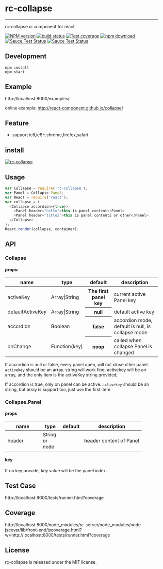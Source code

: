 # rc-collapse
---

rc-collapse ui component for react

[![NPM version][npm-image]][npm-url]
[![build status][travis-image]][travis-url]
[![Test coverage][coveralls-image]][coveralls-url]
[![npm download][download-image]][download-url]
[![Sauce Test Status](https://saucelabs.com/buildstatus/rc-collapse)](https://saucelabs.com/u/rc-collapse)
[![Sauce Test Status](https://saucelabs.com/browser-matrix/rc-collapse.svg)](https://saucelabs.com/u/rc-collapse)

[npm-image]: http://img.shields.io/npm/v/rc-collapse.svg?style=flat-square
[npm-url]: http://npmjs.org/package/rc-collapse
[travis-image]: https://img.shields.io/travis/react-component/collapse.svg?style=flat-square
[travis-url]: https://travis-ci.org/react-component/collapse
[coveralls-image]: https://img.shields.io/coveralls/react-component/collapse.svg?style=flat-square
[coveralls-url]: https://coveralls.io/r/react-component/collapse?branch=master
[download-image]: https://img.shields.io/npm/dm/rc-collapse.svg?style=flat-square
[download-url]: https://npmjs.org/package/rc-collapse

## Development

```
npm install
npm start
```

## Example

http://localhost:8000/examples/

online example: http://react-component.github.io/collapse/


## Feature

* support ie8,ie8+,chrome,firefox,safari

## install

[![rc-collapse](https://nodei.co/npm/rc-collapse.png)](https://npmjs.org/package/rc-collapse)

## Usage

```js
var Collapse = require('rc-collapse');
var Panel = Collapse.Panel;
var React = require('react');
var collapse = (
  <Collapse accordion={true}>
    <Panel header="hello">this is panel content</Panel>
    <Panel header="title2">this is panel content2 or other</Panel>
  </Collapse>
);
React.render(collapse, container);
```

## API

### Collapse

#### props:

<table class="table table-bordered table-striped">
    <thead>
    <tr>
        <th style="width: 100px;">name</th>
        <th style="width: 50px;">type</th>
        <th>default</th>
        <th>description</th>
    </tr>
    </thead>
    <tbody>
      <tr>
          <td>activeKey</td>
          <td>Array<String>|String</td>
          <th>The first panel key</th>
          <td>current active Panel key</td>
      </tr>
      <tr>
          <td>defaultActiveKey</td>
          <td>Array<String>|String</td>
          <th>null</th>
          <td>default active key</td>
      </tr>
      <tr>
          <td>accordion</td>
          <td>Boolean</td>
          <th>false</th>
          <td>accordion mode, default is null, is collapse mode</td>
      </tr>
      <tr>
          <td>onChange</td>
          <td>Function(key)</td>
          <th>noop</th>
          <td>called when collapse Panel is changed</td>
      </tr>
    </tbody>
</table>

If accordion is null or false, every panel open, will not close other panel.
`activekey` should be an array. string will work fine, activekey will be an
array, and the only item is the activeKey string provided;

If accordion is true, only on panel can be active.
`activekey` should be an string, but array is support too, just use the first
item.

### Collapse.Panel

#### props

<table class="table table-bordered table-striped">
    <thead>
    <tr>
        <th style="width: 100px;">name</th>
        <th style="width: 50px;">type</th>
        <th>default</th>
        <th>description</th>
    </tr>
    </thead>
    <tbody>
      <tr>
          <td>header</td>
          <td>String or node</td>
          <th></th>
          <td>header content of Panel</td>
      </tr>
    </tbody>
</table>

#### key

If no key provide, key value will be the panel index.

## Test Case

http://localhost:8000/tests/runner.html?coverage

## Coverage

http://localhost:8000/node_modules/rc-server/node_modules/node-jscover/lib/front-end/jscoverage.html?w=http://localhost:8000/tests/runner.html?coverage

## License

rc-collapse is released under the MIT license.
